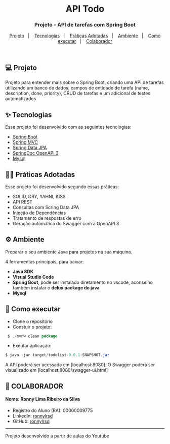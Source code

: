 <h1 align="center">API Todo</h1>

<h3 align="center">Projeto - API de tarefas com Spring Boot</h3>
<p align="center">
  <a href="#-projeto">Projeto</a>&nbsp;&nbsp;&nbsp;|&nbsp;&nbsp;&nbsp;
  <a href="#-tecnologias">Tecnologias</a>&nbsp;&nbsp;&nbsp;|&nbsp;&nbsp;&nbsp;
  <a href="#-práticas">Práticas Adotadas</a>&nbsp;&nbsp;&nbsp;|&nbsp;&nbsp;&nbsp;
  <a href="#%EF%B8%8F-ambiente">Ambiente</a>&nbsp;&nbsp;&nbsp;|&nbsp;&nbsp;&nbsp;
  <a href="#-como-executar">Como executar</a>&nbsp;&nbsp;&nbsp;|&nbsp;&nbsp;&nbsp;
  <a href="#-colaborador">Colaborador</a>
</p>

<br>

## 💻 Projeto

Projeto para entender mais sobre o Spring Boot, criando uma API de tarefas utilizando um banco de dados, campos de entidade de tarefa (name, description, done, priority), CRUD de tarefas e um adicional de testes automatizados

## ✨ Tecnologias

Esse projeto foi desenvolvido com as seguintes tecnologias:

- [Spring Boot](https://spring.io/projects/spring-boot)
- [Spring MVC](https://spring.io/guides/gs/serving-web-content/)
- [Spring Data JPA](https://spring.io/projects/spring-data-jpa)
- [SpringDoc OpenAPI 3](https://www.baeldung.com/spring-rest-openapi-documentation)
- [Mysql](https://www.mysql.com/)

## 👨‍🏫 Práticas Adotadas

Esse projeto foi desenvolvido segundo essas práticas:

- SOLID, DRY, YAHNI, KISS
- API REST
- Consultas com Scring Data JPA
- Injeção de Dependências
- Tratamento de respostas de erro
- Geração automática do Swagger com a OpenAPI 3

## ⚙️ Ambiente
Preparar o seu ambiente Java para projetos na sua máquina.

4 ferramentas principais, para baixar:
- **Java SDK**
- **Visual Studio Code**
- **Spring Boot**, pode ser instalado diretamento no vscode, aconselho também instalar o **delux package do java**
- **Mysql**

## 🚀 Como executar

- Clone o repositório
- Constuir o projeto:
```java
 $ ./mvnw clean package
```
- Exeutar aplicação:
```java
$ java -jar target/todolist-0.0.1-SNAPSHOT.jar
```

A API poderá ser acessada em [localhost:8080]. O Swagger poderá ser visualizado em [localhost:8080/swagger-ui.html]

## 👷 COLABORADOR

#### Nome: Ronny Lima Ribeiro da Silva
- Registro do Aluno (RA): 00000009775
- LinkedIn: [ronnylrsd](https://www.linkedin.com/in/ronnylrsd/)
- GitHub: [ronnylrsd](https://github.com/ronnylrsd)


---

Projeto desenvolvido a partir de aulas do Youtube

